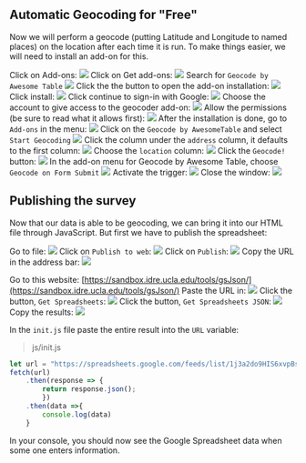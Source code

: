 
## Automatic Geocoding for "Free"
Now we will perform a geocode (putting Latitude and Longitude to named places) on the location after each time it is run. To make things easier, we will need to install an add-on for this.

Click on Add-ons:
![](media/googleForms26a.png)
Click on Get add-ons:
![](media/googleForms26b.png)
Search for `Geocode by Awesome Table`
![](media/googleForms27.png)
Click the the button to open the add-on installation:
![](media/googleForms28.png)
Click install:
![](media/googleForms29.png)
Click continue to sign-in with Google:
![](media/googleForms30.png)
Choose the account to give access to the geocoder add-on:
![](media/googleForms31.png)
Allow the permissions (be sure to read what it allows first):
![](media/googleForms32.png)
After the installation is done, go to `Add-ons` in the menu:
![](media/googleFormsAddon.png)
Click on the `Geocode by AwesomeTable` and select `Start Geocoding`
![](media/googleForms34.png)
Click the column under the `address` column, it defaults to the first column:
![](media/googleForms34a.png)
Choose the `location` column:
![](media/googleForms34b.png)
Click the `Geocode!` button:
![](media/googleForms34c.png)
In the add-on menu for Geocode by Awesome Table, choose `Geocode on Form Submit`
![](media/googleForms34d.png)
Activate the trigger: 
![](media/googleForms34e.png)
Close the window:
![](media/googleForms34f.png)


## Publishing the survey
Now that our data is able to be geocoding, we can bring it into our HTML file through JavaScript. But first we have to publish the spreadsheet:

Go to file:
![](media/googleForms35.png)
Click on `Publish to web`:
![](media/googleForms36.png)
Click on `Publish`:
![](media/googleForms37.png)
Copy the URL in the address bar:
![](media/googleForms38.png)

Go to this website:
[https://sandbox.idre.ucla.edu/tools/gsJson/](https://sandbox.idre.ucla.edu/tools/gsJson/)
Paste the URL in:
![](media/googleForms39.png)
Click the button, `Get Spreadsheets`:
![](media/googleForms40.png)
Click the button, `Get Spreadsheets JSON`:
![](media/googleForms41.png)
Copy the results:
![](media/googleForms42.png)

In the `init.js` file paste the entire result into the `URL` variable:

> js/init.js
```js
let url = "https://spreadsheets.google.com/feeds/list/1j3a2do9HIS6xvpBsKMjmI4soNaqGdlnIkwYQHktmp1U/oua1awz/public/values?alt=json"
fetch(url)
	.then(response => {
		return response.json();
		})
    .then(data =>{
        console.log(data)
    }
```
In your console, you should now see the Google Spreadsheet data when some one enters information.